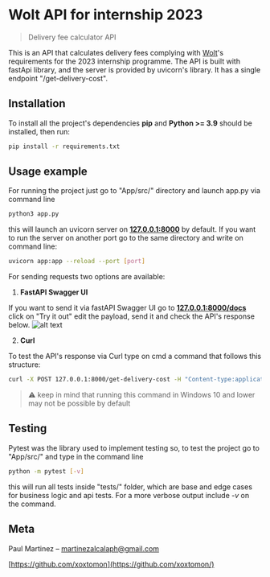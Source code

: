 # Wolt API for internship 2023
> Delivery fee calculator API

This is an API that calculates delivery fees complying with [Wolt](https://github.com/woltapp/engineering-summer-intern-2023)'s requirements for the 2023 internship programme. The API is built with fastApi library, and the server is provided by uvicorn's library. It has a single endpoint "/get-delivery-cost".

## Installation
To install all the project's dependencies **pip** and **Python >= 3.9** should be installed, then run:

```sh
pip install -r requirements.txt
```

## Usage example

For running the project just go to "App/src/" directory and launch app.py via command line
```sh
python3 app.py
```
this will launch an uvicorn server on [**127.0.0.1:8000**](127.0.0.1:8000) by default. If you want to run the server on another port go to  the same directory and write on command line:
```sh
uvicorn app:app --reload --port [port]
```

For sending requests two options are available:
1. **FastAPI Swagger UI**

If you want to send it via fastAPI Swagger UI go to [**127.0.0.1:8000/docs**](127.0.0.1:8000/docs) click on "Try it out" edit the payload, send it and check the API's response below.
![alt text](fastapiUI.png)

2. **Curl**

To test the API's response via Curl type on cmd a command that follows this structure:
```sh
curl -X POST 127.0.0.1:8000/get-delivery-cost -H "Content-type:application/json" --data "{\"cart_value\":790,\"delivery_distance\":2235,\"number_of_items\":4,\"time\":\"2021-10-12T13:00:00Z\"}"
```
> :warning: keep in mind that running this command in Windows 10 and lower may not be possible by default

## Testing
Pytest was the library used to implement testing so, to test the project go to "App/src/" and type in the command line
```sh
python -m pytest [-v]
```
this will run all tests inside  "tests/" folder, which are base and edge cases for business logic and api tests. For a more verbose output include *-v* on the command.

## Meta

Paul Martinez – martinezalcalaph@gmail.com

[https://github.com/xoxtomon](https://github.com/xoxtomon/)
